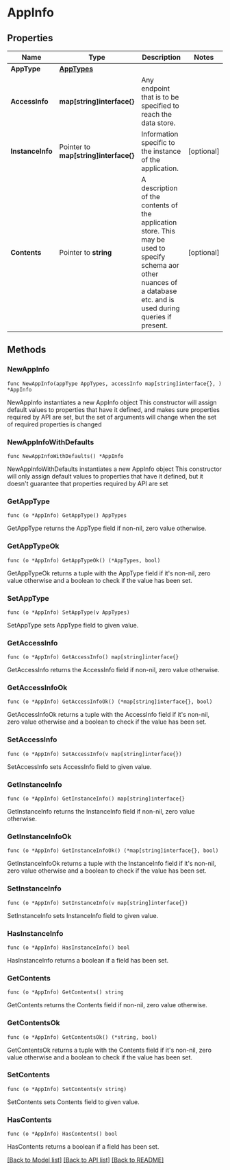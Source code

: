 # AppInfo

## Properties

Name | Type | Description | Notes
------------ | ------------- | ------------- | -------------
**AppType** | [**AppTypes**](AppTypes.md) |  | 
**AccessInfo** | **map[string]interface{}** | Any endpoint that is to be specified to reach the data store. | 
**InstanceInfo** | Pointer to **map[string]interface{}** | Information specific to the instance of the application. | [optional] 
**Contents** | Pointer to **string** | A description of the contents of the application store. This may be used to specify schema aor other nuances of a database etc. and is used during queries if present. | [optional] 

## Methods

### NewAppInfo

`func NewAppInfo(appType AppTypes, accessInfo map[string]interface{}, ) *AppInfo`

NewAppInfo instantiates a new AppInfo object
This constructor will assign default values to properties that have it defined,
and makes sure properties required by API are set, but the set of arguments
will change when the set of required properties is changed

### NewAppInfoWithDefaults

`func NewAppInfoWithDefaults() *AppInfo`

NewAppInfoWithDefaults instantiates a new AppInfo object
This constructor will only assign default values to properties that have it defined,
but it doesn't guarantee that properties required by API are set

### GetAppType

`func (o *AppInfo) GetAppType() AppTypes`

GetAppType returns the AppType field if non-nil, zero value otherwise.

### GetAppTypeOk

`func (o *AppInfo) GetAppTypeOk() (*AppTypes, bool)`

GetAppTypeOk returns a tuple with the AppType field if it's non-nil, zero value otherwise
and a boolean to check if the value has been set.

### SetAppType

`func (o *AppInfo) SetAppType(v AppTypes)`

SetAppType sets AppType field to given value.


### GetAccessInfo

`func (o *AppInfo) GetAccessInfo() map[string]interface{}`

GetAccessInfo returns the AccessInfo field if non-nil, zero value otherwise.

### GetAccessInfoOk

`func (o *AppInfo) GetAccessInfoOk() (*map[string]interface{}, bool)`

GetAccessInfoOk returns a tuple with the AccessInfo field if it's non-nil, zero value otherwise
and a boolean to check if the value has been set.

### SetAccessInfo

`func (o *AppInfo) SetAccessInfo(v map[string]interface{})`

SetAccessInfo sets AccessInfo field to given value.


### GetInstanceInfo

`func (o *AppInfo) GetInstanceInfo() map[string]interface{}`

GetInstanceInfo returns the InstanceInfo field if non-nil, zero value otherwise.

### GetInstanceInfoOk

`func (o *AppInfo) GetInstanceInfoOk() (*map[string]interface{}, bool)`

GetInstanceInfoOk returns a tuple with the InstanceInfo field if it's non-nil, zero value otherwise
and a boolean to check if the value has been set.

### SetInstanceInfo

`func (o *AppInfo) SetInstanceInfo(v map[string]interface{})`

SetInstanceInfo sets InstanceInfo field to given value.

### HasInstanceInfo

`func (o *AppInfo) HasInstanceInfo() bool`

HasInstanceInfo returns a boolean if a field has been set.

### GetContents

`func (o *AppInfo) GetContents() string`

GetContents returns the Contents field if non-nil, zero value otherwise.

### GetContentsOk

`func (o *AppInfo) GetContentsOk() (*string, bool)`

GetContentsOk returns a tuple with the Contents field if it's non-nil, zero value otherwise
and a boolean to check if the value has been set.

### SetContents

`func (o *AppInfo) SetContents(v string)`

SetContents sets Contents field to given value.

### HasContents

`func (o *AppInfo) HasContents() bool`

HasContents returns a boolean if a field has been set.


[[Back to Model list]](../README.md#documentation-for-models) [[Back to API list]](../README.md#documentation-for-api-endpoints) [[Back to README]](../README.md)


